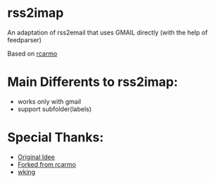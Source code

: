 rss2imap
========

An adaptation of rss2email that uses GMAIL directly (with the help of feedparser)

Based on [rcarmo](https://github.com/rcarmo/rss2imap)



# Main Differents to rss2imap:
- works only with gmail
- support subfolder(labels)

# Special Thanks:
- [Original Idee](http://rss2email.infogami.com)
- [Forked from rcarmo](https://github.com/rcarmo/rss2imap)
- [wking](https://github.com/wking/rss2email/)
